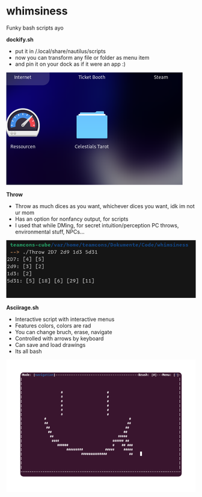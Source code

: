 # whimsiness
Funky bash scripts ayo

**dockify.sh**
- put it in /.local/share/nautilus/scripts
- now you can transform any file or folder as menu item
- and pin it on your dock as if it were an app :)

![Banner](./img/dockify.png)


**Throw**
- Throw as much dices as you want, whichever dices you want, idk im not ur mom
- Has an option for nonfancy output, for scripts
- I used that while DMing, for secret intuition/perception PC throws, environmental stuff, NPCs...

![Banner](./img/Throw.png)


**Asciirage.sh**
- Interactive script with interactive menus
- Features colors, colors are rad
- You can change bruch, erase, navigate
- Controlled with arrows by keyboard
- Can save and load drawings
- Its all bash

![Banner](./img/asciirage.png)




